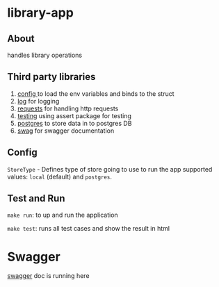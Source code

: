 # library-app

## About
handles library operations

## Third party libraries

1) [config ](github.com/kelseyhightower/envconfig) to load the env variables and binds to the struct
2) [log](go.uber.org/zap) for logging
3) [requests](https://github.com/gin-gonic/gin) for handling http requests
4) [testing](github.com/stretchr/testify/assert) using assert package for testing
5) [postgres](https://github.com/jackc/pgx) to store data in to postgres DB
6) [swag](https://github.com/swaggo/swag) for swagger documentation

## Config

`StoreType` - Defines type of store going to use to run the app supported values: `local` (default) and `postgres`.

## Test and Run

`make run`: to up and run the application

`make test`: runs all test cases and show the result in html


# Swagger
[swagger](http://localhost:3000/swagger/index.html) doc is running here
